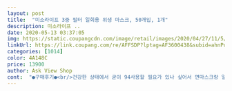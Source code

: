```yaml
---
layout: post 
title:  "미소라이프 3중 필터 일회용 위생 마스크, 50개입, 1개" 
description: 미소라이프 ..
date: 2020-05-13 03:37:05 
img: https://static.coupangcdn.com/image/retail/images/2020/04/27/11/5/48d10548-7e78-4284-b6ef-fac9c2c90b10.jpg 
linkUrl: https://link.coupang.com/re/AFFSDP?lptag=AF3600438&subid=ahnPublicAsk&pageKey=1514710332&itemId=2599938132&vendorItemId=70591153929&traceid=V0-113-925ca97362578aa4 
categories: [1014] 
color: 4A148C 
price: 13900 
author: Ask View Shop 
cont:  "●구매후기●<br/>건강한 상태에서 굳이 94사용할 필요가 있나 싶어서 면마스크랑 일반 마스크로 사용하고 있네요.<br/><br/>답답하지 않고, 코로나는 아니여도 기침이나 재채기 하는 경우에는 예방용으로 착용하는 것이 좋을것 같습니다.<br/><br/>멀리 돌아다니는것도 아니고, 사람이 많은 곳을 다니는 것도 아닌 상황이라서<br/>박스상태좋고, 포장상태도 좋았네요.<br/> 하지만 전에 쓰던 미소라이프 마스크 박스 디자인이랑 약간 차이가 나서 살짝 찝찝합니다ㅠ(밑에 있는게 전에 산거 위에 있는게 이번에 산거)<br/>부모님께서 집이나 가까운곳 다닐때는 편하다고 이걸로 착용하시네요.<br/><br/>사이즈 넉넉하고, 귀 아프지 않습니다.<br/><br/>안경쓰면 김서림은 있습니다.<br/><br/>어쩔수 없습니다.<br/> ㅜ<br/>제품 설명과 달리 코 고정 와이어가 없었습니다.<br/> 직접 속을 확인해도 안 보이더군요.<br/> 그 외는 일반적인 일회용 마스크 품질입니다.<br/><br/>평소에 마스크 착용 너무 답답해서 안하기는 그렇고, 살짝 가리고는 싶은 분들께 좋을것 같습니다.<br/><br/>포장은 깨끗합니다.<br/><br/>건강한 상태에서 굳이 94사용할 필요가 있나 싶어서 면마스크랑 일반 마스크로 사용하고 있네요.<br/><br/>답답하지 않고, 코로나는 아니여도 기침이나 재채기 하는 경우에는 예방용으로 착용하는 것이 좋을것 같습니다.<br/><br/>멀리 돌아다니는것도 아니고, 사람이 많은 곳을 다니는 것도 아닌 상황이라서<br/>박스상태좋고, 포장상태도 좋았네요.<br/> 하지만 전에 쓰던 미소라이프 마스크 박스 디자인이랑 약간 차이가 나서 살짝 찝찝합니다ㅠ(밑에 있는게 전에 산거 위에 있는게 이번에 산거)<br/>부모님께서 집이나 가까운곳 다닐때는 편하다고 이걸로 착용하시네요.<br/><br/>사이즈 넉넉하고, 귀 아프지 않습니다.<br/><br/>안경쓰면 김서림은 있습니다.<br/><br/>어쩔수 없습니다.<br/> ㅜ<br/>제품 설명과 달리 코 고정 와이어가 없었습니다.<br/> 직접 속을 확인해도 안 보이더군요.<br/> 그 외는 일반적인 일회용 마스크 품질입니다.<br/><br/>평소에 마스크 착용 너무 답답해서 안하기는 그렇고, 살짝 가리고는 싶은 분들께 좋을것 같습니다.<br/><br/>포장은 깨끗합니다.<br/><br/>" 
---
```

